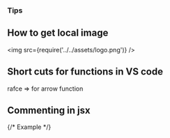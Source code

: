 ### Tips

## How to get local image
<img src={require('../../assets/logo.png')} /> 

## Short cuts for functions in VS code 

rafce => for arrow function

## Commenting in jsx 
{/* Example */}